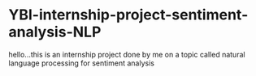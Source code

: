 # YBI-internship-project-sentiment-analysis-NLP
hello...this is an internship project done by me on a topic called natural language processing for sentiment analysis
